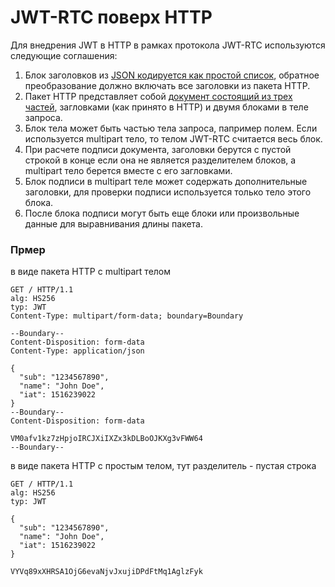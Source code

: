 # JWT-RTC поверх HTTP

Для внедрения JWT в HTTP в рамках протокола JWT-RTC используются следующие соглашения:

1. Блок заголовков из [JSON кодируется как простой список](json-as-plain.md), обратное преобразование должно включать все заголовки из пакета HTTP.
2. Пакет HTTP представляет собой [документ состоящий из трех частей](jwt-as-document.md), загловками (как принято в HTTP) и двумя блоками в теле запроса.
3. Блок тела может быть частью тела запроса, папример полем. Если используется multipart тело, то телом JWT-RTC считается весь блок.
4. При расчете подписи документа, заголовки берутся с пустой строкой в конце если она не является разделителем блоков, а multipart тело берется вместе с его загловками.
5. Блок подписи в multipart теле может содержать дополнительные заголовки, для проверки подписи используется только тело этого блока.
6. После блока подписи могут быть еще блоки или произвольные данные для выравнивания длины пакета.

### Прмер

в виде пакета HTTP c multipart телом

```HTTP
GET / HTTP/1.1
alg: HS256
typ: JWT
Content-Type: multipart/form-data; boundary=Boundary

--Boundary--
Content-Disposition: form-data
Content-Type: application/json

{
  "sub": "1234567890",
  "name": "John Doe",
  "iat": 1516239022
}
--Boundary--
Content-Disposition: form-data

VM0afv1kz7zHpjoIRCJXiIXZx3kDLBoOJKXg3vFWW64
--Boundary--
```

в виде пакета HTTP c простым телом, тут разделитель - пустая строка

```HTTP
GET / HTTP/1.1
alg: HS256
typ: JWT

{
  "sub": "1234567890",
  "name": "John Doe",
  "iat": 1516239022
}

VYVq89xXHRSA1OjG6evaNjvJxujiDPdFtMq1AglzFyk
```
